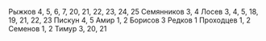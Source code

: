 Рыжков 4, 5, 6, 7, 20, 21, 22, 23, 24, 25
Семянников 3, 4
Лосев 3, 4, 5, 18, 19, 21, 22, 23
Пискун 4, 5
Амир 1, 2
Борисов 3
Редков 1
Проходцев 1, 2
Семенов 1, 2
Тимур 3, 20, 21